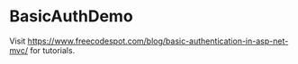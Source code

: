 # BasicAuthDemo
Visit https://www.freecodespot.com/blog/basic-authentication-in-asp-net-mvc/
for tutorials.

